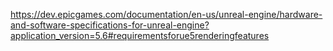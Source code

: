 https://dev.epicgames.com/documentation/en-us/unreal-engine/hardware-and-software-specifications-for-unreal-engine?application_version=5.6#requirementsforue5renderingfeatures
